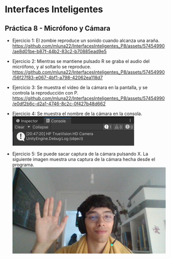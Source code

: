 # Interfaces Inteligentes
## Práctica 8 - Micrófono y Cámara

- Ejercicio 1: El zombie reproduce un sonido cuando alcanza una araña.  
https://github.com/mluna22/InterfacesInteligentes_P8/assets/57454990/ae8d01be-b87f-44b2-83c2-b70885ead9e5

- Ejercicio 2: Mientras se mantiene pulsado R se graba el audio del micrófono, y al soltarlo se reproduce.  
https://github.com/mluna22/InterfacesInteligentes_P8/assets/57454990/56f27f83-e067-4bf1-a798-42062ea118d7

- Ejercicio 3: Se muestra el vídeo de la cámara en la pantalla, y se controla la reproducción con P.  
https://github.com/mluna22/InterfacesInteligentes_P8/assets/57454990/e0df2b6c-d2a1-4746-8c2c-0f427b48d662

- Ejercicio 4: Se muestra el nombre de la cámara en la consola.  
![ej4](demos/ej4.png)  
- Ejercicio 5: Se puede sacar captura de la cámara pulsando X. La siguiente imagen muestra una captura de la cámara hecha desde el programa.  
![ej5](demos/1.png)  
